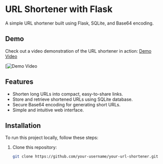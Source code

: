 # URL Shortener with Flask

A simple URL shortener built using Flask, SQLite, and Base64 encoding.

## Demo

Check out a video demonstration of the URL shortener in action: [Demo Video]([link-to-your-demo-video](https://github.com/Poras-oss/URL-Shortner/blob/master/urlshortner.wmv))

[![Demo Video]([link-to-your-demo-video](https://github.com/Poras-oss/URL-Shortner/blob/master/urlshortner.wmv))

## Features

- Shorten long URLs into compact, easy-to-share links.
- Store and retrieve shortened URLs using SQLite database.
- Secure Base64 encoding for generating short URLs.
- Simple and intuitive web interface.

## Installation

To run this project locally, follow these steps:

1. Clone this repository:

   ```bash
   git clone https://github.com/your-username/your-url-shortener.git
